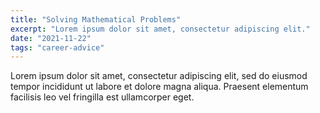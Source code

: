 ```yaml
---
title: "Solving Mathematical Problems"
excerpt: "Lorem ipsum dolor sit amet, consectetur adipiscing elit."
date: "2021-11-22"
tags: "career-advice"
---
```


Lorem ipsum dolor sit amet, consectetur adipiscing elit, sed do eiusmod tempor incididunt ut labore et dolore magna aliqua. Praesent elementum facilisis leo vel fringilla est ullamcorper eget.
